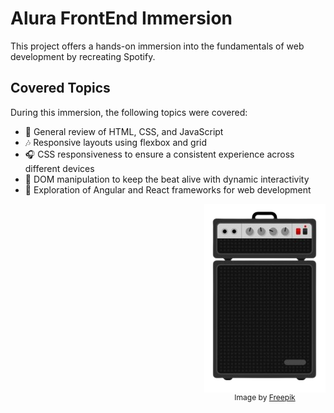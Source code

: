 # Alura FrontEnd Immersion

This project offers a hands-on immersion into the fundamentals of web development by recreating Spotify.

## Covered Topics

During this immersion, the following topics were covered:

- 🎼 General review of HTML, CSS, and JavaScript
- 🎶 Responsive layouts using flexbox and grid
- 🎧 CSS responsiveness to ensure a consistent experience across different devices
- 🎵 DOM manipulation to keep the beat alive with dynamic interactivity
- 🎤 Exploration of Angular and React frameworks for web development

<div style="float: right; margin-left: 20px;">
  <img src="./src/assets/amp.png" alt="Amplyfier" align="right">
  <p style="font-size: 12px; text-align: center;">Image by <a href="https://br.freepik.com/vetores-gratis/equipamento-de-estudio-profissional-de-musica_934897.htm#query=amplyfier%20illustration&position=18&from_view=search&track=ais&uuid=e3623951-c1cf-472c-b297-8aaf6ff77b68">Freepik</a></p>
</div>
